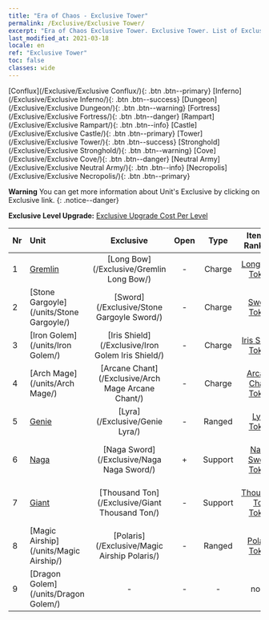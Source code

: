 ```yaml
---
title: "Era of Chaos - Exclusive Tower"
permalink: /Exclusive/Exclusive Tower/
excerpt: "Era of Chaos Exclusive Tower. Exclusive Tower. List of Exclusive Tower in Era of Chaos"
last_modified_at: 2021-03-18
locale: en
ref: "Exclusive Tower"
toc: false
classes: wide
---
```

 [Conflux](/Exclusive/Exclusive Conflux/){: .btn .btn--primary} [Inferno](/Exclusive/Exclusive Inferno/){: .btn .btn--success} [Dungeon](/Exclusive/Exclusive Dungeon/){: .btn .btn--warning} [Fortress](/Exclusive/Exclusive Fortress/){: .btn .btn--danger} [Rampart](/Exclusive/Exclusive Rampart/){: .btn .btn--info} [Castle](/Exclusive/Exclusive Castle/){: .btn .btn--primary} [Tower](/Exclusive/Exclusive Tower/){: .btn .btn--success} [Stronghold](/Exclusive/Exclusive Stronghold/){: .btn .btn--warning} [Cove](/Exclusive/Exclusive Cove/){: .btn .btn--danger} [Neutral Army](/Exclusive/Exclusive Neutral Army/){: .btn .btn--info} [Necropolis](/Exclusive/Exclusive Necropolis/){: .btn .btn--primary} 

**Warning** You can get more information about Unit's Exclusive by clicking on Exclusive link. 
{: .notice--danger}

 **Exclusive Level Upgrade:** [Exclusive Upgrade Cost Per Level](/Exclusive/ExclusiveUpgradeCostPerLevel/)

  | Nr |         Unit        | Exclusive | Open  |    Type   |  Item to Rank UP      |  Skin   |
  |:---|:--------------------|:-------------:|:-----:|:---------:|:---------------------:|:-------:|
  | 1  | [Gremlin](/units/Gremlin/) | [Long Bow](/Exclusive/Gremlin Long Bow/) | - | Charge | [Long Bow Token](/Items/con_914/) | - |
  | 2  | [Stone Gargoyle](/units/Stone Gargoyle/) | [Sword](/Exclusive/Stone Gargoyle Sword/) | - | Charge | [Sword Token](/Items/con_912/) | - |
  | 3  | [Iron Golem](/units/Iron Golem/) | [Iris Shield](/Exclusive/Iron Golem Iris Shield/) | - | Charge | [Iris Shield Token](/Items/con_913/) | - |
  | 4  | [Arch Mage](/units/Arch Mage/) | [Arcane Chant](/Exclusive/Arch Mage Arcane Chant/) | - | Charge | [Arcane Chant Token](/Items/con_915/) | - |
  | 5  | [Genie](/units/Genie/) | [Lyra](/Exclusive/Genie Lyra/) | - | Ranged | [Lyra Token](/Items/con_986/) | [Lyra Special Skin](/Items/con_654/) |
  | 6  | [Naga](/units/Naga/) | [Naga Sword](/Exclusive/Naga Naga Sword/) | + | Support | [Naga Sword Token](/Items/con_987/) | [Naga Sword Special Skin](/Items/con_655/) |
  | 7  | [Giant](/units/Giant/) | [Thousand Ton](/Exclusive/Giant Thousand Ton/) | - | Support | [Thousand Ton Token](/Items/con_988/) | [Thousand Ton Special Skin](/Items/con_656/) |
  | 8  | [Magic Airship](/units/Magic Airship/) | [Polaris](/Exclusive/Magic Airship Polaris/) | - | Ranged | [Polaris Token](/Items/con_989/) | [Polaris Special Skin](/Items/con_657/) |
  | 9  | [Dragon Golem](/units/Dragon Golem/) | - | - | - | none | none |
